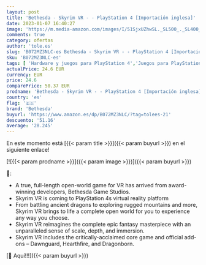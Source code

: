 ```yaml
---
layout: post
title: 'Bethesda - Skyrim VR - - PlayStation 4 [Importación inglesa]'
date: 2023-01-07 16:40:27
image: 'https://m.media-amazon.com/images/I/51SjxUZhwSL._SL500_._SL400_.jpg'
comments: true
category: ofertas
author: 'tole.es'
slug: 'B072MZ3NLC-es Bethesda - Skyrim VR - - PlayStation 4 [Importación inglesa]'
sku: 'B072MZ3NLC-es'
tags: [ 'Hardware y juegos para PlayStation 4','Juegos para PlayStation 4','Videojuegos','bethesda','playstation','🇪🇸', ]
actualPrice: 24.6 EUR
currency: EUR
price: 24.6
comparePrice: 50.37 EUR
prodname: 'Bethesda - Skyrim VR - - PlayStation 4 [Importación inglesa]'
country: 'es'
flag: '🇪🇸'
brand: 'Bethesda'
buyurl: 'https://www.amazon.es/dp/B072MZ3NLC/?tag=tolees-21'
descuento: '51.16'
average: '28.245'
---
```


En este momento está [{{< param title >}}]({{< param buyurl >}}) en el siguiente enlace!

[![{{< param prodname >}}]({{< param image >}})]({{< param buyurl >}})

🔎:

- A true, full-length open-world game for VR has arrived from award-winning developers, Bethesda Game Studios.
- Skyrim VR is coming to PlayStation 4s virtual reality platform
- From battling ancient dragons to exploring rugged mountains and more, Skyrim VR brings to life a complete open world for you to experience any way you choose.
- Skyrim VR reimagines the complete epic fantasy masterpiece with an unparalleled sense of scale, depth, and immersion.
- Skyrim VR includes the critically-acclaimed core game and official add-ons – Dawnguard, Hearthfire, and Dragonborn.

[🛒 Aquí!!!]({{< param buyurl >}})
